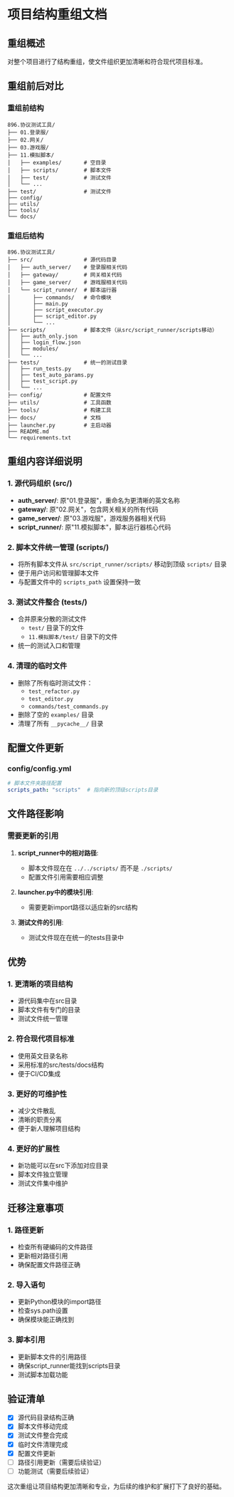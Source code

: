 # 项目结构重组文档

## 重组概述
对整个项目进行了结构重组，使文件组织更加清晰和符合现代项目标准。

## 重组前后对比

### 重组前结构
```
896.协议测试工具/
├── 01.登录服/
├── 02.网关/
├── 03.游戏服/
├── 11.模拟脚本/
│   ├── examples/       # 空目录
│   ├── scripts/        # 脚本文件
│   ├── test/           # 测试文件
│   └── ...
├── test/               # 测试文件
├── config/
├── utils/
├── tools/
└── docs/
```

### 重组后结构
```
896.协议测试工具/
├── src/                # 源代码目录
│   ├── auth_server/    # 登录服相关代码
│   ├── gateway/        # 网关相关代码
│   ├── game_server/    # 游戏服相关代码
│   └── script_runner/  # 脚本运行器
│       ├── commands/   # 命令模块
│       ├── main.py
│       ├── script_executor.py
│       ├── script_editor.py
│       └── ...
├── scripts/            # 脚本文件（从src/script_runner/scripts移动）
│   ├── auth_only.json
│   ├── login_flow.json
│   ├── modules/
│   └── ...
├── tests/              # 统一的测试目录
│   ├── run_tests.py
│   ├── test_auto_params.py
│   ├── test_script.py
│   └── ...
├── config/             # 配置文件
├── utils/              # 工具函数
├── tools/              # 构建工具
├── docs/               # 文档
├── launcher.py         # 主启动器
├── README.md
└── requirements.txt
```

## 重组内容详细说明

### 1. 源代码组织 (src/)
- **auth_server/**: 原"01.登录服"，重命名为更清晰的英文名称
- **gateway/**: 原"02.网关"，包含网关相关的所有代码
- **game_server/**: 原"03.游戏服"，游戏服务器相关代码
- **script_runner/**: 原"11.模拟脚本"，脚本运行器核心代码

### 2. 脚本文件统一管理 (scripts/)
- 将所有脚本文件从 `src/script_runner/scripts/` 移动到顶级 `scripts/` 目录
- 便于用户访问和管理脚本文件
- 与配置文件中的 `scripts_path` 设置保持一致

### 3. 测试文件整合 (tests/)
- 合并原来分散的测试文件
  - `test/` 目录下的文件
  - `11.模拟脚本/test/` 目录下的文件
- 统一的测试入口和管理

### 4. 清理的临时文件
- 删除了所有临时测试文件：
  - `test_refactor.py`
  - `test_editor.py`
  - `commands/test_commands.py`
- 删除了空的 `examples/` 目录
- 清理了所有 `__pycache__/` 目录

## 配置文件更新

### config/config.yml
```yaml
# 脚本文件夹路径配置
scripts_path: "scripts"  # 指向新的顶级scripts目录
```

## 文件路径影响

### 需要更新的引用
1. **script_runner中的相对路径**:
   - 脚本文件现在在 `../../scripts/` 而不是 `./scripts/`
   - 配置文件引用需要相应调整

2. **launcher.py中的模块引用**:
   - 需要更新import路径以适应新的src结构

3. **测试文件的引用**:
   - 测试文件现在在统一的tests目录中

## 优势

### 1. 更清晰的项目结构
- 源代码集中在src目录
- 脚本文件有专门的目录
- 测试文件统一管理

### 2. 符合现代项目标准
- 使用英文目录名称
- 采用标准的src/tests/docs结构
- 便于CI/CD集成

### 3. 更好的可维护性
- 减少文件散乱
- 清晰的职责分离
- 便于新人理解项目结构

### 4. 更好的扩展性
- 新功能可以在src下添加对应目录
- 脚本文件独立管理
- 测试文件集中维护

## 迁移注意事项

### 1. 路径更新
- 检查所有硬编码的文件路径
- 更新相对路径引用
- 确保配置文件路径正确

### 2. 导入语句
- 更新Python模块的import路径
- 检查sys.path设置
- 确保模块能正确找到

### 3. 脚本引用
- 更新脚本文件的引用路径
- 确保script_runner能找到scripts目录
- 测试脚本加载功能

## 验证清单

- [x] 源代码目录结构正确
- [x] 脚本文件移动完成
- [x] 测试文件整合完成
- [x] 临时文件清理完成
- [x] 配置文件更新
- [ ] 路径引用更新（需要后续验证）
- [ ] 功能测试（需要后续验证）

这次重组让项目结构更加清晰和专业，为后续的维护和扩展打下了良好的基础。
